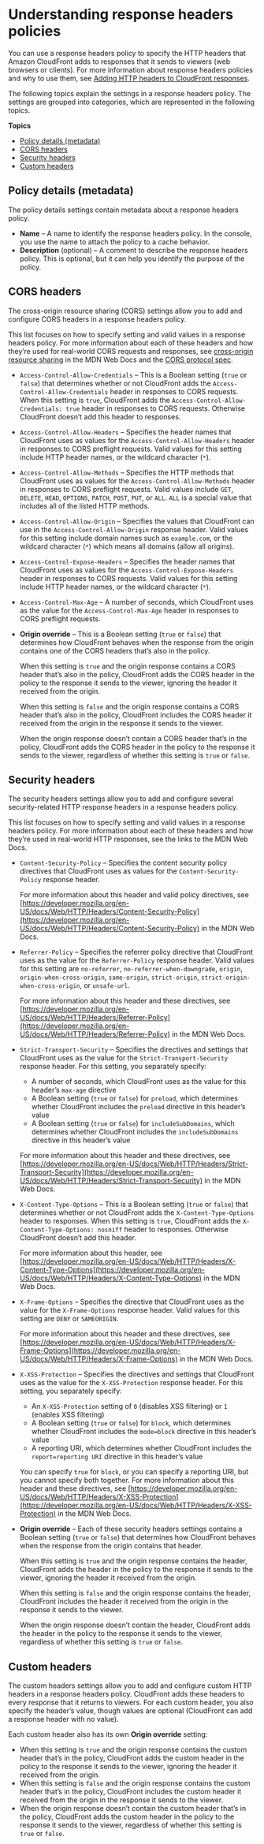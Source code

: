 # Understanding response headers policies<a name="understanding-response-headers-policies"></a>

You can use a response headers policy to specify the HTTP headers that Amazon CloudFront adds to responses that it sends to viewers \(web browsers or clients\)\. For more information about response headers policies and why to use them, see [Adding HTTP headers to CloudFront responses](adding-response-headers.md)\.

The following topics explain the settings in a response headers policy\. The settings are grouped into categories, which are represented in the following topics\.

**Topics**
+ [Policy details \(metadata\)](#understanding-response-headers-policies-details)
+ [CORS headers](#understanding-response-headers-policies-cors)
+ [Security headers](#understanding-response-headers-policies-security)
+ [Custom headers](#understanding-response-headers-policies-custom)

## Policy details \(metadata\)<a name="understanding-response-headers-policies-details"></a>

The policy details settings contain metadata about a response headers policy\.
+ **Name** – A name to identify the response headers policy\. In the console, you use the name to attach the policy to a cache behavior\.
+ **Description** \(optional\) – A comment to describe the response headers policy\. This is optional, but it can help you identify the purpose of the policy\.

## CORS headers<a name="understanding-response-headers-policies-cors"></a>

The cross\-origin resource sharing \(CORS\) settings allow you to add and configure CORS headers in a response headers policy\.

This list focuses on how to specify setting and valid values in a response headers policy\. For more information about each of these headers and how they’re used for real\-world CORS requests and responses, see [cross\-origin resource sharing](https://developer.mozilla.org/en-US/docs/Web/HTTP/CORS) in the MDN Web Docs and the [CORS protocol spec](https://fetch.spec.whatwg.org/#http-cors-protocol)\.
+ `Access-Control-Allow-Credentials` – This is a Boolean setting \(`true` or `false`\) that determines whether or not CloudFront adds the `Access-Control-Allow-Credentials` header in responses to CORS requests\. When this setting is `true`, CloudFront adds the `Access-Control-Allow-Credentials: true` header in responses to CORS requests\. Otherwise CloudFront doesn’t add this header to responses\.
+ `Access-Control-Allow-Headers` – Specifies the header names that CloudFront uses as values for the `Access-Control-Allow-Headers` header in responses to CORS preflight requests\. Valid values for this setting include HTTP header names, or the wildcard character \(`*`\)\.
+ `Access-Control-Allow-Methods` – Specifies the HTTP methods that CloudFront uses as values for the `Access-Control-Allow-Methods` header in responses to CORS preflight requests\. Valid values include `GET`, `DELETE`, `HEAD`, `OPTIONS`, `PATCH`, `POST`, `PUT`, or `ALL`\. `ALL` is a special value that includes all of the listed HTTP methods\.
+ `Access-Control-Allow-Origin` – Specifies the values that CloudFront can use in the `Access-Control-Allow-Origin` response header\. Valid values for this setting include domain names such as `example.com`, or the wildcard character \(`*`\) which means all domains \(allow all origins\)\.
+ `Access-Control-Expose-Headers` – Specifies the header names that CloudFront uses as values for the `Access-Control-Expose-Headers` header in responses to CORS requests\. Valid values for this setting include HTTP header names, or the wildcard character \(`*`\)\.
+ `Access-Control-Max-Age` – A number of seconds, which CloudFront uses as the value for the `Access-Control-Max-Age` header in responses to CORS preflight requests\.
+ **Origin override** – This is a Boolean setting \(`true` or `false`\) that determines how CloudFront behaves when the response from the origin contains one of the CORS headers that’s also in the policy\.

  When this setting is `true` and the origin response contains a CORS header that’s also in the policy, CloudFront adds the CORS header in the policy to the response it sends to the viewer, ignoring the header it received from the origin\.

  When this setting is `false` and the origin response contains a CORS header that’s also in the policy, CloudFront includes the CORS header it received from the origin in the response it sends to the viewer\.

  When the origin response doesn’t contain a CORS header that’s in the policy, CloudFront adds the CORS header in the policy to the response it sends to the viewer, regardless of whether this setting is `true` or `false`\.

## Security headers<a name="understanding-response-headers-policies-security"></a>

The security headers settings allow you to add and configure several security\-related HTTP response headers in a response headers policy\.

This list focuses on how to specify setting and valid values in a response headers policy\. For more information about each of these headers and how they’re used in real\-world HTTP responses, see the links to the MDN Web Docs\.
+ `Content-Security-Policy` – Specifies the content security policy directives that CloudFront uses as values for the `Content-Security-Policy` response header\.

  For more information about this header and valid policy directives, see [https://developer.mozilla.org/en-US/docs/Web/HTTP/Headers/Content-Security-Policy](https://developer.mozilla.org/en-US/docs/Web/HTTP/Headers/Content-Security-Policy) in the MDN Web Docs\.
+ `Referrer-Policy` – Specifies the referrer policy directive that CloudFront uses as the value for the `Referrer-Policy` response header\. Valid values for this setting are `no-referrer`, `no-referrer-when-downgrade`, `origin`, `origin-when-cross-origin`, `same-origin`, `strict-origin`, `strict-origin-when-cross-origin`, or `unsafe-url`\.

  For more information about this header and these directives, see [https://developer.mozilla.org/en-US/docs/Web/HTTP/Headers/Referrer-Policy](https://developer.mozilla.org/en-US/docs/Web/HTTP/Headers/Referrer-Policy) in the MDN Web Docs\.
+ `Strict-Transport-Security` – Specifies the directives and settings that CloudFront uses as the value for the `Strict-Transport-Security` response header\. For this setting, you separately specify:
  + A number of seconds, which CloudFront uses as the value for this header’s `max-age` directive
  + A Boolean setting \(`true` or `false`\) for `preload`, which determines whether CloudFront includes the `preload` directive in this header’s value
  + A Boolean setting \(`true` or `false`\) for `includeSubDomains`, which determines whether CloudFront includes the `includeSubDomains` directive in this header’s value

  For more information about this header and these directives, see [https://developer.mozilla.org/en-US/docs/Web/HTTP/Headers/Strict-Transport-Security](https://developer.mozilla.org/en-US/docs/Web/HTTP/Headers/Strict-Transport-Security) in the MDN Web Docs\.
+ `X-Content-Type-Options` – This is a Boolean setting \(`true` or `false`\) that determines whether or not CloudFront adds the `X-Content-Type-Options` header to responses\. When this setting is `true`, CloudFront adds the `X-Content-Type-Options: nosniff` header to responses\. Otherwise CloudFront doesn’t add this header\.

  For more information about this header, see [https://developer.mozilla.org/en-US/docs/Web/HTTP/Headers/X-Content-Type-Options](https://developer.mozilla.org/en-US/docs/Web/HTTP/Headers/X-Content-Type-Options) in the MDN Web Docs\.
+ `X-Frame-Options` – Specifies the directive that CloudFront uses as the value for the `X-Frame-Options` response header\. Valid values for this setting are `DENY` or `SAMEORIGIN`\.

  For more information about this header and these directives, see [https://developer.mozilla.org/en-US/docs/Web/HTTP/Headers/X-Frame-Options](https://developer.mozilla.org/en-US/docs/Web/HTTP/Headers/X-Frame-Options) in the MDN Web Docs\.
+ `X-XSS-Protection` – Specifies the directives and settings that CloudFront uses as the value for the `X-XSS-Protection` response header\. For this setting, you separately specify:
  + An `X-XSS-Protection` setting of `0` \(disables XSS filtering\) or `1` \(enables XSS filtering\)
  + A Boolean setting \(`true` or `false`\) for `block`, which determines whether CloudFront includes the `mode=block` directive in this header’s value
  + A reporting URI, which determines whether CloudFront includes the `report=reporting URI` directive in this header’s value

  You can specify `true` for `block`, or you can specify a reporting URI, but you cannot specify both together\. For more information about this header and these directives, see [https://developer.mozilla.org/en-US/docs/Web/HTTP/Headers/X-XSS-Protection](https://developer.mozilla.org/en-US/docs/Web/HTTP/Headers/X-XSS-Protection) in the MDN Web Docs\.
+ **Origin override** – Each of these security headers settings contains a Boolean setting \(`true` or `false`\) that determines how CloudFront behaves when the response from the origin contains that header\.

  When this setting is `true` and the origin response contains the header, CloudFront adds the header in the policy to the response it sends to the viewer, ignoring the header it received from the origin\.

  When this setting is `false` and the origin response contains the header, CloudFront includes the header it received from the origin in the response it sends to the viewer\.

  When the origin response doesn’t contain the header, CloudFront adds the header in the policy to the response it sends to the viewer, regardless of whether this setting is `true` or `false`\.

## Custom headers<a name="understanding-response-headers-policies-custom"></a>

The custom headers settings allow you to add and configure custom HTTP headers in a response headers policy\. CloudFront adds these headers to every response that it returns to viewers\. For each custom header, you also specify the header’s value, though values are optional \(CloudFront can add a response header with no value\)\.

Each custom header also has its own **Origin override** setting:
+ When this setting is `true` and the origin response contains the custom header that’s in the policy, CloudFront adds the custom header in the policy to the response it sends to the viewer, ignoring the header it received from the origin\.
+ When this setting is `false` and the origin response contains the custom header that’s in the policy, CloudFront includes the custom header it received from the origin in the response it sends to the viewer\.
+ When the origin response doesn’t contain the custom header that’s in the policy, CloudFront adds the custom header in the policy to the response it sends to the viewer, regardless of whether this setting is `true` or `false`\.